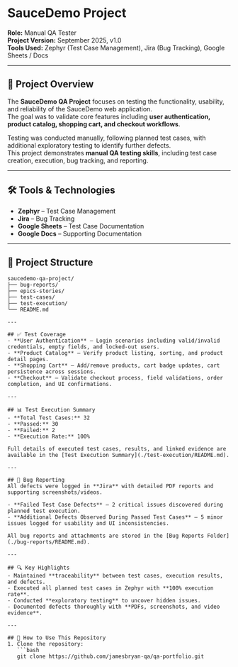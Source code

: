 # SauceDemo Project

**Role:** Manual QA Tester  
**Project Version:** September 2025, v1.0  
**Tools Used:** Zephyr (Test Case Management), Jira (Bug Tracking), Google Sheets / Docs  

---

## 📌 Project Overview
The **SauceDemo QA Project** focuses on testing the functionality, usability, and reliability of the SauceDemo web application.  
The goal was to validate core features including **user authentication, product catalog, shopping cart, and checkout workflows**.  

Testing was conducted manually, following planned test cases, with additional exploratory testing to identify further defects.  
This project demonstrates **manual QA testing skills**, including test case creation, execution, bug tracking, and reporting.

---

## 🛠️ Tools & Technologies
- **Zephyr** – Test Case Management  
- **Jira** – Bug Tracking  
- **Google Sheets** – Test Case Documentation  
- **Google Docs** – Supporting Documentation  

---

## 📂 Project Structure
```plaintext
saucedemo-qa-project/
├── bug-reports/
├── epics-stories/ 
├── test-cases/ 
├── test-execution/ 
└── README.md 

---

## ✅ Test Coverage
- **User Authentication** – Login scenarios including valid/invalid credentials, empty fields, and locked-out users.  
- **Product Catalog** – Verify product listing, sorting, and product detail pages.  
- **Shopping Cart** – Add/remove products, cart badge updates, cart persistence across sessions.  
- **Checkout** – Validate checkout process, field validations, order completion, and UI confirmations.  

---

## 📊 Test Execution Summary
- **Total Test Cases:** 32  
- **Passed:** 30  
- **Failed:** 2  
- **Execution Rate:** 100%  

Full details of executed test cases, results, and linked evidence are available in the [Test Execution Summary](./test-execution/README.md).

---

## 🐛 Bug Reporting
All defects were logged in **Jira** with detailed PDF reports and supporting screenshots/videos.  

- **Failed Test Case Defects** – 2 critical issues discovered during planned test execution.  
- **Additional Defects Observed During Passed Test Cases** – 5 minor issues logged for usability and UI inconsistencies.  

All bug reports and attachments are stored in the [Bug Reports Folder](./bug-reports/README.md).

---

## 🔍 Key Highlights
- Maintained **traceability** between test cases, execution results, and defects.  
- Executed all planned test cases in Zephyr with **100% execution rate**.  
- Conducted **exploratory testing** to uncover hidden issues.  
- Documented defects thoroughly with **PDFs, screenshots, and video evidence**.

---

## 📌 How to Use This Repository
1. Clone the repository:  
   ```bash
   git clone https://github.com/jamesbryan-qa/qa-portfolio.git
